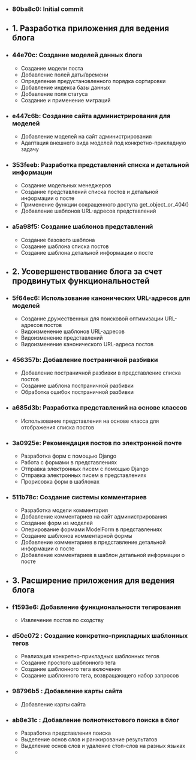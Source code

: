 <ul class="list-unstyled">
  <li><h3> 80ba8c0: Initial commit</h3></li>

  <li><h2>1. Разработка приложения для ведения блога</h2></li>

  <li><h3> 44e70c: Создание моделей данных блога</h3></li>
    <ul>
      <li>Создание модели поста</li>
      <li>Добавление полей даты/времени</li>
      <li>Определение предустановленного порядка сортировки</li>
      <li>Добавление индекса базы данных</li>
      <li>Добавление поля статуса</li>
      <li>Создание и применение миграций</li>
    </ul>

  <li><h3> e447c6b: Создание сайта администрирования для моделей</h3></li>
    <ul>
      <li>Добавление моделей на сайт администрирования</li>
      <li>Адаптация внешнего вида моделей под конкретно-прикладную задачу</li>
    </ul>

  <li><h3> 353feeb: Разработка представлений списка и детальной информации</h3></li>
    <ul>
      <li>Создание модельных менеджеров</li>
      <li>Создание представлений списка постов и детальной информации о посте</li>
      <li>Применение функции сокращенного доступа get_object_or_404()</li>
      <li>Добавление шаблонов URL-адресов представлений</li>
    </ul>

  <li><h3> a5a98f5: Создание шаблонов представлений</h3></li>
    <ul>
      <li>Создание базового шаблона</li>
      <li>Создание шаблона списка постов</li>
      <li>Создание шаблона детальной информации о посте</li>
    </ul>

  <li><h2>2. Усовершенствование блога за счет продвинутых функциональностей</h2></li>

  <li><h3> 5f64ec6: Использование канонических URL-адресов для моделей</h3></li>
   <ul>
      <li>Создание дружественных для поисковой оптимизации URL-адресов постов</li>
      <li>Видоизменение шаблонов URL-адресов</li>
      <li>Видоизменение представлений</li>
      <li>Видоизменение канонического URL-адреса постов</li>
   </ul>

  <li><h3> 456357b: Добавление постраничной разбивки</h3></li>
   <ul>
      <li>Добавление постраничной разбивки в представление списка постов</li>
      <li>Создание шаблона постраничной разбивки</li>
      <li>Обработка ошибок постраничной разбивки</li>
   </ul>

  <li><h3> a685d3b: Разработка представлений на основе классов</h3></li>
   <ul>
      <li>Использование представления на основе класса для отображения списка постов</li>
   </ul>

  <li><h3> 3a0925e: Рекомендация постов по электронной почте</h3></li>
   <ul>
      <li>Разработка форм с помощью Django</li>
      <li>Работа с формами в представлениях</li>
      <li>Отправка электронных писем с помощью Django</li>
      <li>Отправка электронных писем в представлениях</li>
      <li>Прорисовка форм в шаблонах</li>
    </ul>

  <li><h3> 511b78c: Создание системы комментариев</h3></li>
   <ul>
      <li>Разработка модели комментария</li>
      <li>Добавление комментариев на сайт администрирования</li>
      <li>Создание форм из моделей</li>
      <li>Оперирование формами ModelForm в представлениях</li>
      <li>Создание шаблонов комментарной формы</li>
      <li>Добавление комментариев в представление детальной информации о посте</li>
      <li>Добавление комментариев в шаблон детальной информации о посте</li>
   </ul>
 
  <li><h2>3. Расширение приложения для ведения блога</h2></li>

  <li><h3> f1593e6: Добавление функциональности тегирования</h3></li>
   <ul>
      <li>Извлечение постов по сходству</li>
   </ul>

  <li><h3> d50c072 : Создание конкретно-прикладных шаблонных тегов</h3></li>
   <ul>
      <li>Реализация конкретно-прикладных шаблонных тегов</li>
      <li>Создание простого шаблонного тега</li>
      <li>Создание шаблонного тега включения</li>
      <li>Создание шаблонного тега, возвращающего набор запросов</li>
    </ul>

  <li><h3> 98796b5 : Добавление карты сайта</h3></li>
   <ul>
      <li>Добавление карты сайта</li>
    </ul>

  <li><h3> ab8e31c : Добавление полнотекстового поиска в блог</h3></li>
   <ul>
      <li>Разработка представления поиска</li>
      <li>Выделение основ слов и ранжирование результатов</li>
      <li>Выделение основ слов и удаление стоп-слов на разных языках</li>
      <li></li>
    </ul>

</ul>





